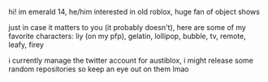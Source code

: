 hi!
im emerald
14, he/him
interested in old roblox, huge fan of object shows

just in case it matters to you (it probably doesn't), here are some of my favorite characters: liy (on my pfp), gelatin, lollipop, bubble, tv, remote,
leafy, firey

i currently manage the twitter account for austiblox, i might release some random
repositories so keep an eye out on them lmao
